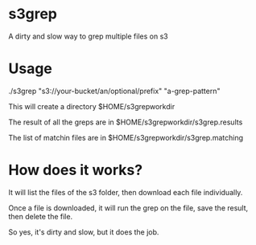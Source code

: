 # s3grep
A dirty and slow way to grep multiple files on s3

# Usage
./s3grep "s3://your-bucket/an/optional/prefix" "a-grep-pattern"

This will create a directory $HOME/s3grepworkdir

The result of all the greps are in $HOME/s3grepworkdir/s3grep.results

The list of matchin files are in $HOME/s3grepworkdir/s3grep.matching

# How does it works?
It will list the files of the s3 folder, then download each file individually.

Once a file is downloaded, it will run the grep on the file, save the result, then delete the file.

So yes, it's dirty and slow, but it does the job.

